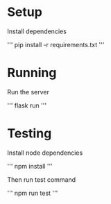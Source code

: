 


# Setup
Install dependencies

'''
pip install -r requirements.txt
'''

# Running
Run the server

'''
flask run
'''

# Testing
Install node dependencies

'''
npm install
'''

Then run test command

'''
npm run test
'''
